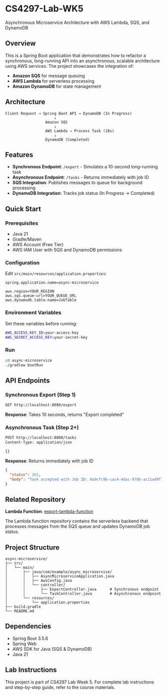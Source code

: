 # CS4297-Lab-WK5

Asynchronous Microservice Architecture with AWS Lambda, SQS, and DynamoDB

## Overview

This is a Spring Boot application that demonstrates how to refactor a synchronous, long-running API into an asynchronous, scalable architecture using AWS services. The project showcases the integration of:

- **Amazon SQS** for message queuing
- **AWS Lambda** for serverless processing
- **Amazon DynamoDB** for state management

## Architecture

```
Client Request → Spring Boot API → DynamoDB (In Progress)
                      ↓
                  Amazon SQS
                      ↓
                  AWS Lambda → Process Task (10s)
                      ↓
                  DynamoDB (Completed)
```

## Features

- **Synchronous Endpoint**: `/export` - Simulates a 10-second long-running task
- **Asynchronous Endpoint**: `/tasks` - Returns immediately with job ID
- **SQS Integration**: Publishes messages to queue for background processing
- **DynamoDB Integration**: Tracks job status (In Progress → Completed)

## Quick Start

### Prerequisites

- Java 21
- Gradle/Maven
- AWS Account (Free Tier)
- AWS IAM User with SQS and DynamoDB permissions

### Configuration

Edit `src/main/resources/application.properties`:

```properties
spring.application.name=async-microservice

aws.region=YOUR_REGION
aws.sqs.queue-url=YOUR_QUEUE_URL
aws.dynamodb.table-name=JobTable
```

### Environment Variables

Set these variables before running:

```bash
AWS_ACCESS_KEY_ID=your-access-key
AWS_SECRET_ACCESS_KEY=your-secret-key
```

### Run

```bash
cd async-microservice
./gradlew bootRun
```

## API Endpoints

### Synchronous Export (Step 1)

```bash
GET http://localhost:8080/export
```

**Response**: Takes 10 seconds, returns "Export completed"

### Asynchronous Task (Step 2+)

```bash
POST http://localhost:8080/tasks
Content-Type: application/json

{}
```

**Response**: Returns immediately with job ID

```json
{
  "status": 202,
  "body": "Task accepted with Job ID: 9a9cfc9b-cac4-4dac-9786-ac11ad9f1063"
}
```

## Related Repository

**Lambda Function**: [export-lambda-function](https://github.com/Tanxunze/export-lambda-function)

The Lambda function repository contains the serverless backend that processes messages from the SQS queue and updates DynamoDB job status.

## Project Structure

```
async-microservice/
├── src/
│   └── main/
│       ├── java/com/example/async_microservice/
│       │   ├── AsyncMicroserviceApplication.java
│       │   ├── AwsConfig.java
│       │   └── controller/
│       │       ├── ExportController.java      # Synchronous endpoint
│       │       └── TaskController.java        # Asynchronous endpoint
│       └── resources/
│           └── application.properties
├── build.gradle
└── README.md
```

## Dependencies

- Spring Boot 3.5.6
- Spring Web
- AWS SDK for Java (SQS & DynamoDB)
- Java 21

## Lab Instructions

This project is part of CS4297 Lab Week 5. For complete lab instructions and step-by-step guide, refer to the course materials.

